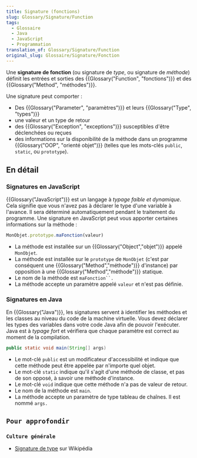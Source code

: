 ```yaml
---
title: Signature (fonctions)
slug: Glossary/Signature/Function
tags:
  - Glossaire
  - Java
  - JavaScript
  - Programmation
translation_of: Glossary/Signature/Function
original_slug: Glossaire/Signature/Fonction
---
```


Une **signature de fonction** (ou signature de _type_, ou signature de _méthode_) définit les entrées et sorties des {{Glossary("Function", "fonctions")}} et des {{Glossary("Method", "méthodes")}}.

Une signature peut comporter :

- Des {{Glossary("Parameter", "paramètres")}} et leurs {{Glossary("Type", "types")}}
- une valeur et un type de retour
- des {{Glossary("Exception", "exceptions")}} susceptibles d'être déclenchées ou reçues
- des informations sur la disponibilité de la méthode dans un programme {{Glossary("OOP", "orienté objet")}} (telles que les mots-clés `public`, `static`, ou `prototype`).

## En détail

### Signatures en JavaScript

{{Glossary("JavaScript")}} est un langage à *typage faible et* *dynamique*. Cela signifie que vous n'avez pas à déclarer le type d'une variable à l'avance. Il sera déterminé automatiquement pendant le traitement du programme. Une signature en JavaScript peut vous apporter certaines informations sur la méthode :

```js
MonObjet.prototype.maFonction(valeur)
```

- La méthode est installée sur un {{Glossary("Object","objet")}} appelé `MonObjet`.
- La méthode est installée sur le `prototype` de `MonObjet` (c'est par conséquent une {{Glossary("Method","méthode")}} d'instance) par opposition à une {{Glossary("Method","méthode")}} statique.
- Le nom de la méthode est ` maFonction``. `
- La méthode accepte un paramètre appelé `valeur` et n'est pas définie.

### Signatures en Java

En {{Glossary("Java")}}, les signatures servent à identifier les méthodes et les classes au niveau du code de la machine virtuelle. Vous devez déclarer les types des variables dans votre code Java afin de pouvoir l'exécuter. Java est à _typage fort_ et vérifiera que chaque paramètre est correct au moment de la compilation.

```java
public static void main(String[] args)
```

- Le mot-clé `public` est un modificateur d'accessibilité et indique que cette méthode peut être appelée par n'importe quel objet.
- Le mot-clé `static` indique qu'il s'agit d'une méthode de classe, et pas de son opposé, à savoir une méthode d'instance.
- Le mot-clé `void` indique que cette méthode n'a pas de valeur de retour.
- Le nom de la méthode est `main`.
- La méthode accepte un paramètre de type tableau de chaînes. Il est nommé `args.`

## `Pour approfondir`

### `Culture générale`

- [Signature de type](https://fr.wikipedia.org/wiki/Signature_de_type) sur Wikipédia

